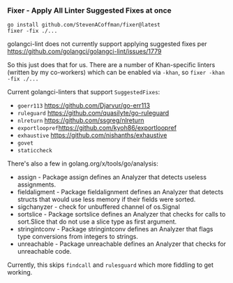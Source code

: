 ### Fixer - Apply All Linter Suggested Fixes at once
```
go install github.com/StevenACoffman/fixer@latest
fixer -fix ./...
```

golangci-lint does not currently support applying suggested fixes per https://github.com/golangci/golangci-lint/issues/1779

So this just does that for us. There are a number of Khan-specific linters (written by my co-workers)
which can be enabled via `-khan`, so `fixer -khan -fix ./...`

Current golangci-linters that support `SuggestedFixes`:
- `goerr113` https://github.com/Djarvur/go-err113
- `ruleguard` https://github.com/quasilyte/go-ruleguard
- `nlreturn` https://github.com/ssgreg/nlreturn
- `exportloopref`https://github.com/kyoh86/exportloopref
- `exhaustive` https://github.com/nishanths/exhaustive
- `govet`
- `staticcheck`

There's also a few in golang.org/x/tools/go/analysis:

+ assign - Package assign defines an Analyzer that detects useless assignments.
+ fieldaligment - Package fieldalignment defines an Analyzer that detects structs that would use less memory if their fields were sorted.
+ sigchanyzer - check for unbuffered channel of os.Signal
+ sortslice - Package sortslice defines an Analyzer that checks for calls to sort.Slice that do not use a slice type as first argument.
+ stringintconv - Package stringintconv defines an Analyzer that flags type conversions from integers to strings.
+ unreachable - Package unreachable defines an Analyzer that checks for unreachable code.

Currently, this skips `findcall` and `rulesguard` which more fiddling to get working.

